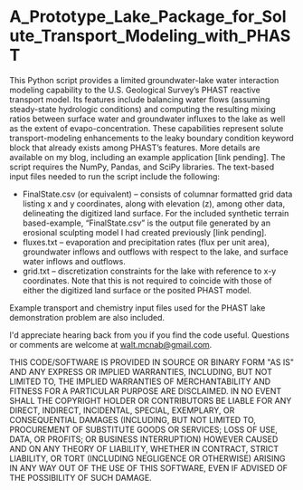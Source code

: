 # A_Prototype_Lake_Package_for_Solute_Transport_Modeling_with_PHAST

This Python script provides a limited groundwater-lake water interaction modeling capability to the U.S. Geological Survey’s PHAST reactive transport model. Its features include balancing water flows (assuming steady-state hydrologic conditions) and computing the resulting mixing ratios between surface water and groundwater influxes to the lake as well as the extent of evapo-concentration. These capabilities represent solute transport-modeling enhancements to the leaky boundary condition keyword block that already exists among PHAST’s features. More details are available on my blog, including an example application [link pending].
The script requires the NumPy, Pandas, and SciPy libraries. The text-based input files needed to run the script include the following:
* FinalState.csv (or equivalent) – consists of columnar formatted grid data listing x and y coordinates, along with elevation (z), among other data, delineating the digitized land surface. For the included synthetic terrain based-example, “FinalState.csv” is the output file generated by an erosional sculpting model I had created previously [link pending].
* fluxes.txt – evaporation and precipitation rates (flux per unit area), groundwater inflows and outflows with respect to the lake, and surface water inflows and outflows.
* grid.txt – discretization constraints for the lake with reference to x-y coordinates. Note that this is not required to coincide with those of either the digitized land surface or the posited PHAST model.

Example transport and chemistry input files used for the PHAST lake demonstration problem are also included.

I'd appreciate hearing back from you if you find the code useful. Questions or comments are welcome at walt.mcnab@gmail.com.

THIS CODE/SOFTWARE IS PROVIDED IN SOURCE OR BINARY FORM "AS IS" AND ANY EXPRESS OR IMPLIED WARRANTIES, INCLUDING, BUT NOT LIMITED TO, THE IMPLIED WARRANTIES OF MERCHANTABILITY AND FITNESS FOR A PARTICULAR PURPOSE ARE DISCLAIMED. IN NO EVENT SHALL THE COPYRIGHT HOLDER OR CONTRIBUTORS BE LIABLE FOR ANY DIRECT, INDIRECT, INCIDENTAL, SPECIAL, EXEMPLARY, OR CONSEQUENTIAL DAMAGES (INCLUDING, BUT NOT LIMITED TO, PROCUREMENT OF SUBSTITUTE GOODS OR SERVICES; LOSS OF USE, DATA, OR PROFITS; OR BUSINESS INTERRUPTION) HOWEVER CAUSED AND ON ANY THEORY OF LIABILITY, WHETHER IN CONTRACT, STRICT LIABILITY, OR TORT (INCLUDING NEGLIGENCE OR OTHERWISE) ARISING IN ANY WAY OUT OF THE USE OF THIS SOFTWARE, EVEN IF ADVISED OF THE POSSIBILITY OF SUCH DAMAGE.

